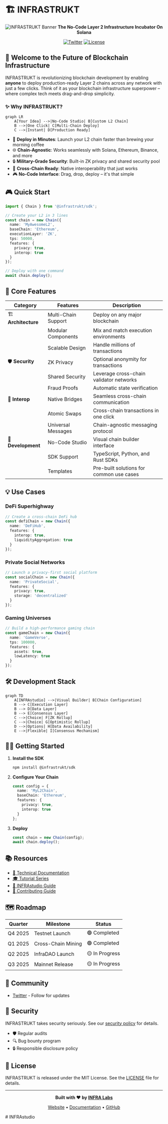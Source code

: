 # 🏗️ INFRASTRUKT

<div align="center">

![INFRASTRUKT Banner](https://pbs.twimg.com/profile_banners/1687804244131549184/1739397416/1500x500)
**The No-Code Layer 2 Infrastructure Incubator On Solana**

[![Twitter](https://img.shields.io/twitter/follow/infrastrukt?style=social)](https://twitter.com/infrastrukt)
[![License](https://img.shields.io/badge/license-MIT-blue.svg)](LICENSE)

</div>

## 🚀 Welcome to the Future of Blockchain Infrastructure

INFRASTRUKT is revolutionizing blockchain development by enabling **anyone** to deploy production-ready Layer 2 chains across any network with just a few clicks. Think of it as your blockchain infrastructure superpower – where complex tech meets drag-and-drop simplicity.

### ✨ Why INFRASTRUKT?

```mermaid
graph LR
    A[Your Idea] -->|No-Code Studio| B[Custom L2 Chain]
    B -->|One Click| C[Multi-Chain Deploy]
    C -->|Instant| D[Production Ready]
```

- 🎯 **Deploy in Minutes**: Launch your L2 chain faster than brewing your morning coffee
- 🌐 **Chain-Agnostic**: Works seamlessly with Solana, Ethereum, Binance, and more
- 🔒 **Military-Grade Security**: Built-in ZK privacy and shared security pool
- 🤝 **Cross-Chain Ready**: Native interoperability that just works
- 🎮 **No-Code Interface**: Drag, drop, deploy – it's that simple

## 🎮 Quick Start

```typescript
import { Chain } from '@infrastrukt/sdk';

// Create your L2 in 3 lines
const chain = new Chain({
  name: 'MyAwesomeL2',
  baseChain: 'Ethereum',
  executionLayer: 'ZK',
  tps: 50000,
  features: {
    privacy: true,
    interop: true
  }
});

// Deploy with one command
await chain.deploy();
```

## 🌟 Core Features

| Category | Features | Description |
|----------|----------|-------------|
| 🏗️ **Architecture** | Multi-Chain Support | Deploy on any major blockchain |
| | Modular Components | Mix and match execution environments |
| | Scalable Design | Handle millions of transactions |
| 🛡️ **Security** | ZK Privacy | Optional anonymity for transactions |
| | Shared Security | Leverage cross-chain validator networks |
| | Fraud Proofs | Automatic state verification |
| 🔄 **Interop** | Native Bridges | Seamless cross-chain communication |
| | Atomic Swaps | Cross-chain transactions in one click |
| | Universal Messages | Chain-agnostic messaging protocol |
| 🎨 **Development** | No-Code Studio | Visual chain builder interface |
| | SDK Support | TypeScript, Python, and Rust SDKs |
| | Templates | Pre-built solutions for common use cases |

## 💡 Use Cases

### DeFi Superhighway
```typescript
// Create a cross-chain DeFi hub
const defiChain = new Chain({
  name: 'DeFiHub',
  features: {
    interop: true,
    liquidityAggregation: true
  }
});
```

### Private Social Networks
```typescript
// Launch a privacy-first social platform
const socialChain = new Chain({
  name: 'PrivateSocial',
  features: {
    privacy: true,
    storage: 'decentralized'
  }
});
```

### Gaming Universes
```typescript
// Build a high-performance gaming chain
const gameChain = new Chain({
  name: 'GameVerse',
  tps: 100000,
  features: {
    assets: true,
    lowLatency: true
  }
});
```

## 🛠️ Development Stack

```mermaid
graph TD
    A[INFRAstudio] -->|Visual Builder| B[Chain Configuration]
    B --> C[Execution Layer]
    B --> D[Data Layer]
    B --> E[Consensus Layer]
    C -->|Choice| F[ZK Rollup]
    C -->|Choice| G[Optimistic Rollup]
    D -->|Options| H[Data Availability]
    E -->|Flexible| I[Consensus Mechanism]
```

## 🏃‍♂️ Getting Started

1. **Install the SDK**
   ```bash
   npm install @infrastrukt/sdk
   ```

2. **Configure Your Chain**
   ```typescript
   const config = {
     name: 'MyL2Chain',
     baseChain: 'Ethereum',
     features: {
       privacy: true,
       interop: true
     }
   };
   ```

3. **Deploy**
   ```typescript
   const chain = new Chain(config);
   await chain.deploy();
   ```

## 📚 Resources

- [📖 Technical Documentation](./docs/INFRASTRUKT-technical-documentation.md)
- [🎓 Tutorial Series](https://docs.infrastrukt.dev/tutorials)
- [🎨 INFRAstudio Guide](https://docs.infrastrukt.dev/studio)
- [🤝 Contributing Guide](CONTRIBUTING.md)

## 🗺️ Roadmap

| Quarter | Milestone | Status |
|---------|-----------|---------|
| Q4 2025 | Testnet Launch | 🟢 Completed |
| Q1 2025 | Cross-Chain Mining | 🟢 Completed |
| Q2 2025 | InfraDAO Launch | 🟡 In Progress |
| Q3 2025 | Mainnet Release | 🟡 In Progress |

## 🤝 Community

- [Twitter](https://twitter.com/infrastrukt) - Follow for updates

## 🔐 Security

INFRASTRUKT takes security seriously. See our [security policy](SECURITY.md) for details.

- 🛡️ Regular audits
- 🔍 Bug bounty program
- 🔒 Responsible disclosure policy

## 📜 License

INFRASTRUKT is released under the MIT License. See the [LICENSE](LICENSE) file for details.

---

<div align="center">

**Built with ❤️ by [INFRA Labs](https://infralabs.dev)**

[Website](https://infrastrukt.dev) • [Documentation](https://docs.infrastrukt.dev) • [GitHub](https://github.com/infrastrukt)

</div># INFRAstudio
